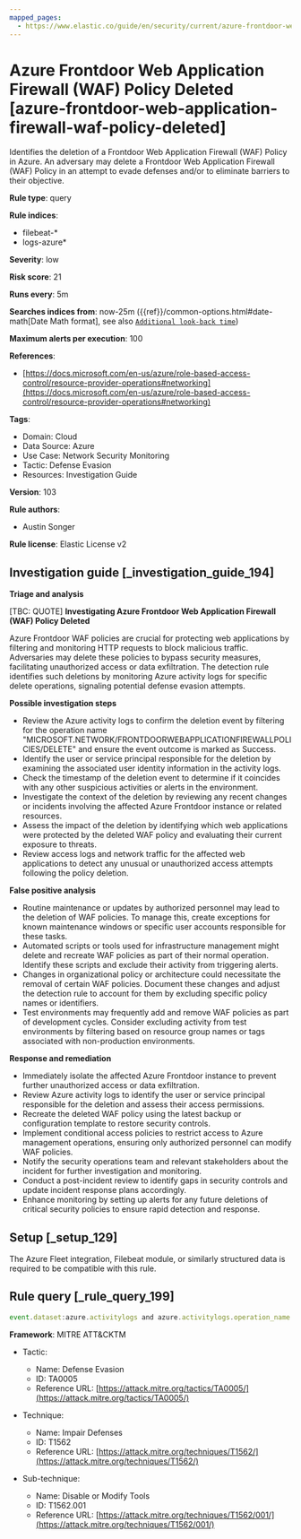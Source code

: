 ```yaml
---
mapped_pages:
  - https://www.elastic.co/guide/en/security/current/azure-frontdoor-web-application-firewall-waf-policy-deleted.html
---
```


# Azure Frontdoor Web Application Firewall (WAF) Policy Deleted [azure-frontdoor-web-application-firewall-waf-policy-deleted]

Identifies the deletion of a Frontdoor Web Application Firewall (WAF) Policy in Azure. An adversary may delete a Frontdoor Web Application Firewall (WAF) Policy in an attempt to evade defenses and/or to eliminate barriers to their objective.

**Rule type**: query

**Rule indices**:

* filebeat-*
* logs-azure*

**Severity**: low

**Risk score**: 21

**Runs every**: 5m

**Searches indices from**: now-25m ({{ref}}/common-options.html#date-math[Date Math format], see also [`Additional look-back time`](docs-content://solutions/security/detect-and-alert/create-detection-rule.md#rule-schedule))

**Maximum alerts per execution**: 100

**References**:

* [https://docs.microsoft.com/en-us/azure/role-based-access-control/resource-provider-operations#networking](https://docs.microsoft.com/en-us/azure/role-based-access-control/resource-provider-operations#networking)

**Tags**:

* Domain: Cloud
* Data Source: Azure
* Use Case: Network Security Monitoring
* Tactic: Defense Evasion
* Resources: Investigation Guide

**Version**: 103

**Rule authors**:

* Austin Songer

**Rule license**: Elastic License v2

## Investigation guide [_investigation_guide_194]

**Triage and analysis**

[TBC: QUOTE]
**Investigating Azure Frontdoor Web Application Firewall (WAF) Policy Deleted**

Azure Frontdoor WAF policies are crucial for protecting web applications by filtering and monitoring HTTP requests to block malicious traffic. Adversaries may delete these policies to bypass security measures, facilitating unauthorized access or data exfiltration. The detection rule identifies such deletions by monitoring Azure activity logs for specific delete operations, signaling potential defense evasion attempts.

**Possible investigation steps**

* Review the Azure activity logs to confirm the deletion event by filtering for the operation name "MICROSOFT.NETWORK/FRONTDOORWEBAPPLICATIONFIREWALLPOLICIES/DELETE" and ensure the event outcome is marked as Success.
* Identify the user or service principal responsible for the deletion by examining the associated user identity information in the activity logs.
* Check the timestamp of the deletion event to determine if it coincides with any other suspicious activities or alerts in the environment.
* Investigate the context of the deletion by reviewing any recent changes or incidents involving the affected Azure Frontdoor instance or related resources.
* Assess the impact of the deletion by identifying which web applications were protected by the deleted WAF policy and evaluating their current exposure to threats.
* Review access logs and network traffic for the affected web applications to detect any unusual or unauthorized access attempts following the policy deletion.

**False positive analysis**

* Routine maintenance or updates by authorized personnel may lead to the deletion of WAF policies. To manage this, create exceptions for known maintenance windows or specific user accounts responsible for these tasks.
* Automated scripts or tools used for infrastructure management might delete and recreate WAF policies as part of their normal operation. Identify these scripts and exclude their activity from triggering alerts.
* Changes in organizational policy or architecture could necessitate the removal of certain WAF policies. Document these changes and adjust the detection rule to account for them by excluding specific policy names or identifiers.
* Test environments may frequently add and remove WAF policies as part of development cycles. Consider excluding activity from test environments by filtering based on resource group names or tags associated with non-production environments.

**Response and remediation**

* Immediately isolate the affected Azure Frontdoor instance to prevent further unauthorized access or data exfiltration.
* Review Azure activity logs to identify the user or service principal responsible for the deletion and assess their access permissions.
* Recreate the deleted WAF policy using the latest backup or configuration template to restore security controls.
* Implement conditional access policies to restrict access to Azure management operations, ensuring only authorized personnel can modify WAF policies.
* Notify the security operations team and relevant stakeholders about the incident for further investigation and monitoring.
* Conduct a post-incident review to identify gaps in security controls and update incident response plans accordingly.
* Enhance monitoring by setting up alerts for any future deletions of critical security policies to ensure rapid detection and response.


## Setup [_setup_129]

The Azure Fleet integration, Filebeat module, or similarly structured data is required to be compatible with this rule.


## Rule query [_rule_query_199]

```js
event.dataset:azure.activitylogs and azure.activitylogs.operation_name:"MICROSOFT.NETWORK/FRONTDOORWEBAPPLICATIONFIREWALLPOLICIES/DELETE" and event.outcome:(Success or success)
```

**Framework**: MITRE ATT&CKTM

* Tactic:

    * Name: Defense Evasion
    * ID: TA0005
    * Reference URL: [https://attack.mitre.org/tactics/TA0005/](https://attack.mitre.org/tactics/TA0005/)

* Technique:

    * Name: Impair Defenses
    * ID: T1562
    * Reference URL: [https://attack.mitre.org/techniques/T1562/](https://attack.mitre.org/techniques/T1562/)

* Sub-technique:

    * Name: Disable or Modify Tools
    * ID: T1562.001
    * Reference URL: [https://attack.mitre.org/techniques/T1562/001/](https://attack.mitre.org/techniques/T1562/001/)



